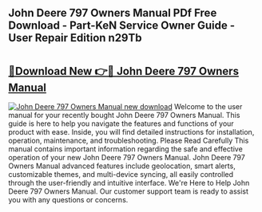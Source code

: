 ## John Deere 797 Owners Manual PDf Free Download - Part-KeN Service Owner Guide - User Repair Edition n29Tb

# <h2><a href="http://bc89962.oget.top/?id=John+Deere+797+Owners+Manual">🔗Download New 👉🔴 John Deere 797 Owners Manual</a></h2>

[![John Deere 797 Owners Manual new download](https://i.imgur.com/5g1atiW.png)](http://bc89962.oget.top/?id=John+Deere+797+Owners+Manual)
Welcome to the user manual for your recently bought John Deere 797 Owners Manual. This guide is here to help you navigate the features and functions of your product with ease. Inside, you will find detailed instructions for installation, operation, maintenance, and troubleshooting. Please Read Carefully This manual contains important information regarding the safe and effective operation of your new John Deere 797 Owners Manual. John Deere 797 Owners Manual advanced features include geolocation, smart alerts, customizable themes, and multi-device syncing, all easily controlled through the user-friendly and intuitive interface. We're Here to Help John Deere 797 Owners Manual. Our customer support team is ready to assist you with any questions or concerns.
